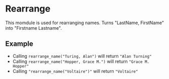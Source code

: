 Rearrange
========

This momdule is used for rearranging names.
Turns "LastName, FirstName" into "Firstname Lastname".
## Example

 * Calling `rearrange_name("Turing, Alan")` will return `"Alan Turning"`
 * Calling `rearrange_name("Hopper, Grace M.")` will return `"Grace M. Hopper"`
 * Calling `"rearrange_name("Voltaire")"` will return `"Voltaire"`

